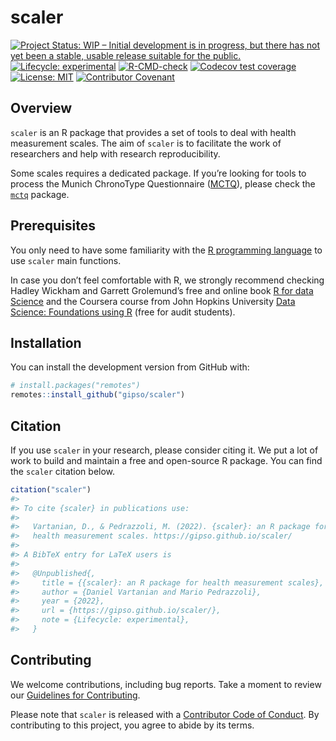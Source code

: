 
<!-- README.md is generated from README.Rmd. Please edit that file -->

# scaler

<!-- badges: start -->

[![Project Status: WIP – Initial development is in progress, but there
has not yet been a stable, usable release suitable for the
public.](https://www.repostatus.org/badges/latest/wip.svg)](https://www.repostatus.org/#wip)
[![Lifecycle:
experimental](https://img.shields.io/badge/lifecycle-experimental-orange.svg)](https://lifecycle.r-lib.org/articles/stages.html#experimental)
[![R-CMD-check](https://github.com/gipso/scaler/workflows/R-CMD-check/badge.svg)](https://github.com/gipso/scaler/actions)
[![Codecov test
coverage](https://codecov.io/gh/gipso/scaler/branch/main/graph/badge.svg)](https://codecov.io/gh/gipso/scaler?branch=main)
[![License:
MIT](https://img.shields.io/badge/license-MIT-green)](https://choosealicense.com/licenses/mit/)
[![Contributor
Covenant](https://img.shields.io/badge/Contributor%20Covenant-v2.0%20adopted-ff69b4.svg)](https://gipso.github.io/refstudio/CODE_OF_CONDUCT.html)
<!-- badges: end -->

## Overview

`scaler` is an R package that provides a set of tools to deal with
health measurement scales. The aim of `scaler` is to facilitate the work
of researchers and help with research reproducibility.

Some scales requires a dedicated package. If you’re looking for tools to
process the Munich ChronoType Questionnaire
([MCTQ](https://doi.org/10.1177/0748730402239679)), please check the
[`mctq`](https://github.com/ropensci/mctq) package.

## Prerequisites

You only need to have some familiarity with the [R programming
language](https://www.r-project.org/) to use `scaler` main functions.

In case you don’t feel comfortable with R, we strongly recommend
checking Hadley Wickham and Garrett Grolemund’s free and online book [R
for data Science](https://r4ds.had.co.nz/) and the Coursera course from
John Hopkins University [Data Science: Foundations using
R](https://www.coursera.org/specializations/data-science-foundations-r)
(free for audit students).

## Installation

You can install the development version from GitHub with:

``` r
# install.packages("remotes")
remotes::install_github("gipso/scaler")
```

## Citation

If you use `scaler` in your research, please consider citing it. We put
a lot of work to build and maintain a free and open-source R package.
You can find the `scaler` citation below.

``` r
citation("scaler")
#> 
#> To cite {scaler} in publications use:
#> 
#>   Vartanian, D., & Pedrazzoli, M. (2022). {scaler}: an R package for
#>   health measurement scales. https://gipso.github.io/scaler/
#> 
#> A BibTeX entry for LaTeX users is
#> 
#>   @Unpublished{,
#>     title = {{scaler}: an R package for health measurement scales},
#>     author = {Daniel Vartanian and Mario Pedrazzoli},
#>     year = {2022},
#>     url = {https://gipso.github.io/scaler/},
#>     note = {Lifecycle: experimental},
#>   }
```

## Contributing

We welcome contributions, including bug reports. Take a moment to review
our [Guidelines for
Contributing](https://gipso.github.io/scaler/CONTRIBUTING.html).

Please note that `scaler` is released with a [Contributor Code of
Conduct](https://gipso.github.io/scaler/CODE_OF_CONDUCT.html). By
contributing to this project, you agree to abide by its terms.
